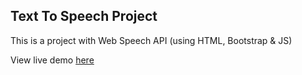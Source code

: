 ## Text To Speech Project

This is a project with Web Speech API (using HTML, Bootstrap & JS)

View live demo [here]() 
